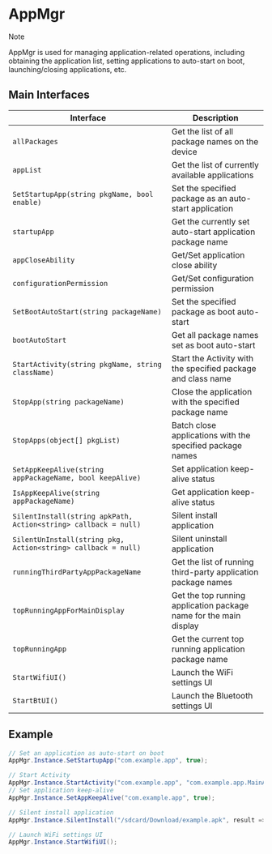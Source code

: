 # AppMgr

> [!note]
>
> AppMgr is used for managing application-related operations, including obtaining the application list, setting applications to auto-start on boot, launching/closing applications, etc.

## Main Interfaces

| Interface                                              | Description                               |
| ------------------------------------------------- | ---------------------------------- |
| `allPackages`                                     | Get the list of all package names on the device             |
| `appList`                                         | Get the list of currently available applications               |
| `SetStartupApp(string pkgName, bool enable)`      | Set the specified package as an auto-start application       |
| `startupApp`                                      | Get the currently set auto-start application package name   |
| `appCloseAbility`                                 | Get/Set application close ability              |
| `configurationPermission`                         | Get/Set configuration permission                  |
| `SetBootAutoStart(string packageName)`            | Set the specified package as boot auto-start           |
| `bootAutoStart`                                   | Get all package names set as boot auto-start |
| `StartActivity(string pkgName, string className)` | Start the Activity with the specified package and class name      |
| `StopApp(string packageName)`                     | Close the application with the specified package name                 |
| `StopApps(object[] pkgList)`                      | Batch close applications with the specified package names             |
| `SetAppKeepAlive(string appPackageName, bool keepAlive)` | Set application keep-alive status                  |
| `IsAppKeepAlive(string appPackageName)`                  | Get application keep-alive status                  |
| `SilentInstall(string apkPath, Action<string> callback = null)` | Silent install application                |
| `SilentUnInstall(string pkg, Action<string> callback = null)`   | Silent uninstall application                |
| `runningThirdPartyAppPackageName`                        | Get the list of running third-party application package names  |
| `topRunningAppForMainDisplay`                            | Get the top running application package name for the main display    |
| `topRunningApp`                                          | Get the current top running application package name        |
| `StartWifiUI()`                                          | Launch the WiFi settings UI                |
| `StartBtUI()`                                            | Launch the Bluetooth settings UI                  |

## Example

```csharp
// Set an application as auto-start on boot
AppMgr.Instance.SetStartupApp("com.example.app", true);

// Start Activity
AppMgr.Instance.StartActivity("com.example.app", "com.example.app.MainActivity");
// Set application keep-alive
AppMgr.Instance.SetAppKeepAlive("com.example.app", true);

// Silent install application
AppMgr.Instance.SilentInstall("/sdcard/Download/example.apk", result => Debug.Log(result));

// Launch WiFi settings UI
AppMgr.Instance.StartWifiUI();
```
